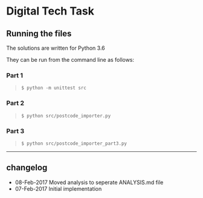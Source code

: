 # Digital Tech Task

## Running the files

The solutions are written for Python 3.6

They can be run from the command line as follows:

### Part 1

>     $ python -m unittest src

### Part 2

>     $ python src/postcode_importer.py

### Part 3

>     $ python src/postcode_importer_part3.py

----
## changelog
* 08-Feb-2017 Moved analysis to seperate ANALYSIS.md file
* 07-Feb-2017 Initial implementation

